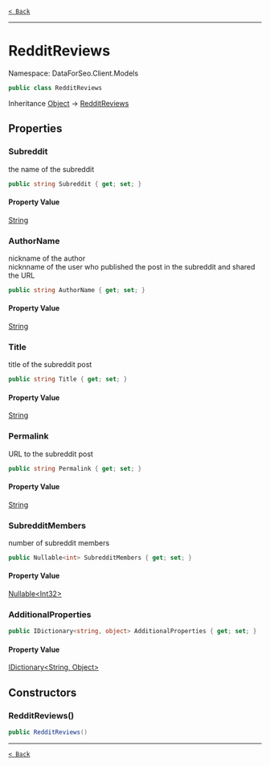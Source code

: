 [`< Back`](./)

---

# RedditReviews

Namespace: DataForSeo.Client.Models

```csharp
public class RedditReviews
```

Inheritance [Object](https://docs.microsoft.com/en-us/dotnet/api/system.object) → [RedditReviews](./dataforseo.client.models.redditreviews)

## Properties

### **Subreddit**

the name of the subreddit

```csharp
public string Subreddit { get; set; }
```

#### Property Value

[String](https://docs.microsoft.com/en-us/dotnet/api/system.string)<br>

### **AuthorName**

nickname of the author
 <br>nicknname of the user who published the post in the subreddit and shared the URL

```csharp
public string AuthorName { get; set; }
```

#### Property Value

[String](https://docs.microsoft.com/en-us/dotnet/api/system.string)<br>

### **Title**

title of the subreddit post

```csharp
public string Title { get; set; }
```

#### Property Value

[String](https://docs.microsoft.com/en-us/dotnet/api/system.string)<br>

### **Permalink**

URL to the subreddit post

```csharp
public string Permalink { get; set; }
```

#### Property Value

[String](https://docs.microsoft.com/en-us/dotnet/api/system.string)<br>

### **SubredditMembers**

number of subreddit members

```csharp
public Nullable<int> SubredditMembers { get; set; }
```

#### Property Value

[Nullable&lt;Int32&gt;](https://docs.microsoft.com/en-us/dotnet/api/system.nullable-1)<br>

### **AdditionalProperties**

```csharp
public IDictionary<string, object> AdditionalProperties { get; set; }
```

#### Property Value

[IDictionary&lt;String, Object&gt;](https://docs.microsoft.com/en-us/dotnet/api/system.collections.generic.idictionary-2)<br>

## Constructors

### **RedditReviews()**

```csharp
public RedditReviews()
```

---

[`< Back`](./)
